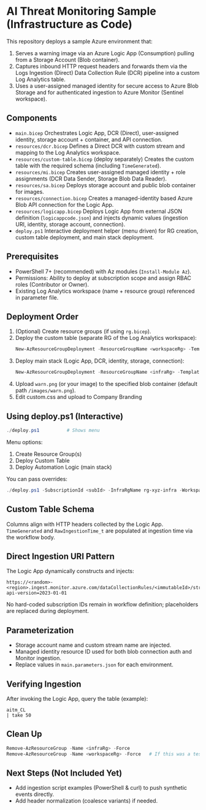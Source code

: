 # AI Threat Monitoring Sample (Infrastructure as Code)

This repository deploys a sample Azure environment that:

1. Serves a warning image via an Azure Logic App (Consumption) pulling from a Storage Account (Blob container).
2. Captures inbound HTTP request headers and forwards them via the Logs Ingestion (Direct) Data Collection Rule (DCR) pipeline into a custom Log Analytics table.
3. Uses a user-assigned managed identity for secure access to Azure Blob Storage and for authenticated ingestion to Azure Monitor (Sentinel workspace).

## Components

- `main.bicep` Orchestrates Logic App, DCR (Direct), user-assigned identity, storage account + container, and API connection.
- `resources/dcr.bicep` Defines a Direct DCR with custom stream and mapping to the Log Analytics workspace.
- `resources/custom-table.bicep` (deploy separately) Creates the custom table with the required schema (including `TimeGenerated`).
- `resources/mi.bicep` Creates user-assigned managed identity + role assignments (DCR Data Sender, Storage Blob Data Reader).
- `resources/sa.bicep` Deploys storage account and public blob container for images.
- `resources/connection.bicep` Creates a managed-identity based Azure Blob API connection for the Logic App.
- `resources/logicapp.bicep` Deploys Logic App from external JSON definition (`logicappcode.json`) and injects dynamic values (ingestion URI, identity, storage account, connection).
- `deploy.ps1` Interactive deployment helper (menu driven) for RG creation, custom table deployment, and main stack deployment.

## Prerequisites

- PowerShell 7+ (recommended) with Az modules (`Install-Module Az`).
- Permissions: Ability to deploy at subscription scope and assign RBAC roles (Contributor or Owner).
- Existing Log Analytics workspace (name + resource group) referenced in parameter file.

## Deployment Order

1. (Optional) Create resource groups (if using `rg.bicep`).
2. Deploy the custom table (separate RG of the Log Analytics workspace):
	```powershell
	New-AzResourceGroupDeployment -ResourceGroupName <workspaceRg> -TemplateFile .\resources\custom-table.bicep -Verbose
	```
3. Deploy main stack (Logic App, DCR, identity, storage, connection):
	```powershell
	New-AzResourceGroupDeployment -ResourceGroupName <infraRg> -TemplateFile .\main.bicep -TemplateParameterFile .\main.parameters.json -Verbose
	```
4. Upload `warn.png` (or your image) to the specified blob container (default path `/images/warn.png`).
5. Edit custom.css and upload to Company Branding

## Using deploy.ps1 (Interactive)

```powershell
./deploy.ps1          # Shows menu
```
Menu options:
1. Create Resource Group(s)
2. Deploy Custom Table
3. Deploy Automation Logic (main stack)

You can pass overrides:
```powershell
./deploy.ps1 -SubscriptionId <subId> -InfraRgName rg-xyz-infra -WorkspaceRgName rg-xyz-sec -Location westeurope
```

## Custom Table Schema
Columns align with HTTP headers collected by the Logic App. `TimeGenerated` and `RawIngestionTime_t` are populated at ingestion time via the workflow body.

## Direct Ingestion URI Pattern

The Logic App dynamically constructs and injects:
```
https://<random>-<region>.ingest.monitor.azure.com/dataCollectionRules/<immutableId>/streams/<CustomStream>?api-version=2023-01-01
```
No hard-coded subscription IDs remain in workflow definition; placeholders are replaced during deployment.

## Parameterization

- Storage account name and custom stream name are injected.
- Managed identity resource ID used for both blob connection auth and Monitor ingestion.
- Replace values in `main.parameters.json` for each environment.

## Verifying Ingestion

After invoking the Logic App, query the table (example):
```kusto
aitm_CL
| take 50
```

## Clean Up

```powershell
Remove-AzResourceGroup -Name <infraRg> -Force
Remove-AzResourceGroup -Name <workspaceRg> -Force   # If this was a test workspace RG
```

## Next Steps (Not Included Yet)

- Add ingestion script examples (PowerShell & curl) to push synthetic events directly.
- Add header normalization (coalesce variants) if needed.
